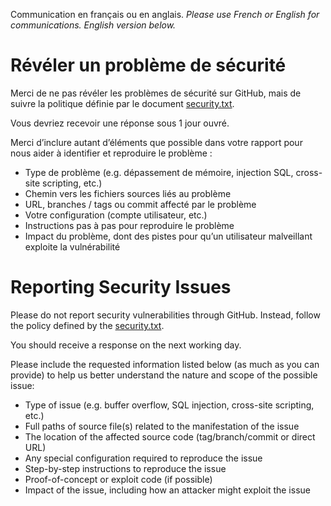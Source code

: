 Communication en français ou en anglais.
*Please use French or English for communications.*
*English version below.*

# Révéler un problème de sécurité

Merci de ne pas révéler les problèmes de sécurité sur GitHub, mais de suivre la
politique définie par le document
[security.txt](https://emplois.inclusion.beta.gouv.fr/.well-known/security.txt).

Vous devriez recevoir une réponse sous 1 jour ouvré.

Merci d’inclure autant d’éléments que possible dans votre rapport pour nous
aider à identifier et reproduire le problème :

- Type de problème (e.g. dépassement de mémoire, injection SQL, cross-site
  scripting, etc.)
- Chemin vers les fichiers sources liés au problème
- URL, branches / tags ou commit affecté par le problème
- Votre configuration (compte utilisateur, etc.)
- Instructions pas à pas pour reproduire le problème
- Impact du problème, dont des pistes pour qu’un utilisateur malveillant
  exploite la vulnérabilité

# Reporting Security Issues

Please do not report security vulnerabilities through GitHub. Instead, follow
the policy defined by the
[security.txt](https://emplois.inclusion.beta.gouv.fr/.well-known/security.txt).

You should receive a response on the next working day.

Please include the requested information listed below (as much as you can
provide) to help us better understand the nature and scope of the possible
issue:

- Type of issue (e.g. buffer overflow, SQL injection, cross-site scripting, etc.)
- Full paths of source file(s) related to the manifestation of the issue
- The location of the affected source code (tag/branch/commit or direct URL)
- Any special configuration required to reproduce the issue
- Step-by-step instructions to reproduce the issue
- Proof-of-concept or exploit code (if possible)
- Impact of the issue, including how an attacker might exploit the issue
